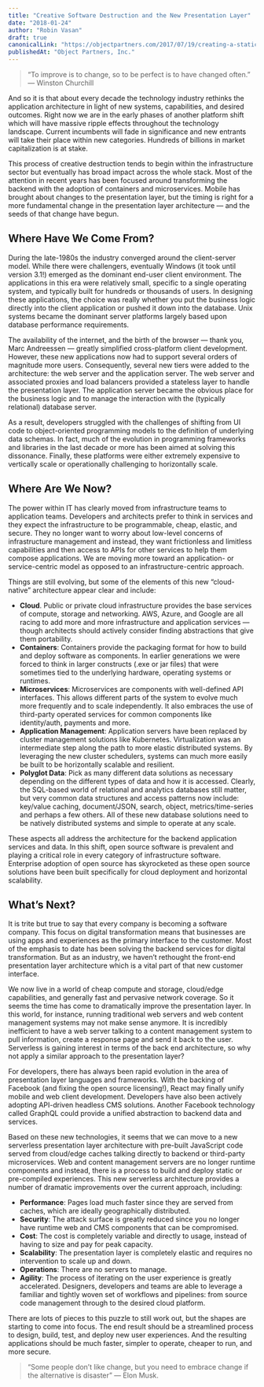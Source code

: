 ```yaml
---
title: "Creative Software Destruction and the New Presentation Layer"
date: "2018-01-24"
author: "Robin Vasan"
draft: true
canonicalLink: "https://objectpartners.com/2017/07/19/creating-a-static-blog-with-gatsby/"
publishedAt: "Object Partners, Inc."
---
```


> “To improve is to change, so to be perfect is to have changed often.” — Winston Churchill

And so it is that about every decade the technology industry rethinks the application architecture in light of new systems, capabilities, and desired outcomes. Right now we are in the early phases of another platform shift which will have massive ripple effects throughout the technology landscape. Current incumbents will fade in significance and new entrants will take their place within new categories. Hundreds of billions in market capitalization is at stake.

This process of creative destruction tends to begin within the infrastructure sector but eventually has broad impact across the whole stack. Most of the attention in recent years has been focused around transforming the backend with the adoption of containers and microservices. Mobile has brought about changes to the presentation layer, but the timing is right for a more fundamental change in the presentation layer architecture — and the seeds of that change have begun.

## Where Have We Come From?

During the late-1980s the industry converged around the client-server model. While there were challengers, eventually Windows (it took until version 3.1!) emerged as the dominant end-user client environment. The applications in this era were relatively small, specific to a single operating system, and typically built for hundreds or thousands of users. In designing these applications, the choice was really whether you put the business logic directly into the client application or pushed it down into the database. Unix systems became the dominant server platforms largely based upon database performance requirements.

The availability of the internet, and the birth of the browser — thank you, Marc Andreessen — greatly simplified cross-platform client development. However, these new applications now had to support several orders of magnitude more users. Consequently, several new tiers were added to the architecture: the web server and the application server. The web server and associated proxies and load balancers provided a stateless layer to handle the presentation layer. The application server became the obvious place for the business logic and to manage the interaction with the (typically relational) database server.

As a result, developers struggled with the challenges of shifting from UI code to object-oriented programming models to the definition of underlying data schemas. In fact, much of the evolution in programming frameworks and libraries in the last decade or more has been aimed at solving this dissonance. Finally, these platforms were either extremely expensive to vertically scale or operationally challenging to horizontally scale.

## Where Are We Now?

The power within IT has clearly moved from infrastructure teams to application teams. Developers and architects prefer to think in services and they expect the infrastructure to be programmable, cheap, elastic, and secure. They no longer want to worry about low-level concerns of infrastructure management and instead, they want frictionless and limitless capabilities and then access to APIs for other services to help them compose applications. We are moving more toward an application- or service-centric model as opposed to an infrastructure-centric approach.

Things are still evolving, but some of the elements of this new “cloud-native” architecture appear clear and include:

* **Cloud**. Public or private cloud infrastructure provides the base services of compute, storage and networking. AWS, Azure, and Google are all racing to add more and more infrastructure and application services — though architects should actively consider finding abstractions that give them portability.
* **Containers**: Containers provide the packaging format for how to build and deploy software as components. In earlier generations we were forced to think in larger constructs (.exe or jar files) that were sometimes tied to the underlying hardware, operating systems or runtimes.
* **Microservices**: Microservices are components with well-defined API interfaces. This allows different parts of the system to evolve much more frequently and to scale independently. It also embraces the use of third-party operated services for common components like identity/auth, payments and more.
* **Application Management**: Application servers have been replaced by cluster management solutions like Kubernetes. Virtualization was an intermediate step along the path to more elastic distributed systems. By leveraging the new cluster schedulers, systems can much more easily be built to be horizontally scalable and resilient.
* **Polyglot Data**: Pick as many different data solutions as necessary depending on the different types of data and how it is accessed. Clearly, the SQL-based world of relational and analytics databases still matter, but very common data structures and access patterns now include: key/value caching, document/JSON, search, object, metrics/time-series and perhaps a few others. All of these new database solutions need to be natively distributed systems and simple to operate at any scale.

These aspects all address the architecture for the backend application services and data. In this shift, open source software is prevalent and playing a critical role in every category of infrastructure software. Enterprise adoption of open source has skyrocketed as these open source solutions have been built specifically for cloud deployment and horizontal scalability.

## What’s Next?

It is trite but true to say that every company is becoming a software company. This focus on digital transformation means that businesses are using apps and experiences as the primary interface to the customer. Most of the emphasis to date has been solving the backend services for digital transformation. But as an industry, we haven’t rethought the front-end presentation layer architecture which is a vital part of that new customer interface.

We now live in a world of cheap compute and storage, cloud/edge capabilities, and generally fast and pervasive network coverage. So it seems the time has come to dramatically improve the presentation layer. In this world, for instance, running traditional web servers and web content management systems may not make sense anymore. It is incredibly inefficient to have a web server talking to a content management system to pull information, create a response page and send it back to the user. Serverless is gaining interest in terms of the back end architecture, so why not apply a similar approach to the presentation layer?

For developers, there has always been rapid evolution in the area of presentation layer languages and frameworks. With the backing of Facebook (and fixing the open source licensing!), React may finally unify mobile and web client development. Developers have also been actively adopting API-driven headless CMS solutions. Another Facebook technology called GraphQL could provide a unified abstraction to backend data and services.

Based on these new technologies, it seems that we can move to a new serverless presentation layer architecture with pre-built JavaScript code served from cloud/edge caches talking directly to backend or third-party microservices. Web and content management servers are no longer runtime components and instead, there is a process to build and deploy static or pre-compiled experiences. This new serverless architecture provides a number of dramatic improvements over the current approach, including:

* **Performance**: Pages load much faster since they are served from caches, which are ideally geographically distributed.
* **Security**: The attack surface is greatly reduced since you no longer have runtime web and CMS components that can be compromised.
* **Cost**: The cost is completely variable and directly to usage, instead of having to size and pay for peak capacity.
* **Scalability**: The presentation layer is completely elastic and requires no intervention to scale up and down.
* **Operations**: There are no servers to manage.
* **Agility**: The process of iterating on the user experience is greatly accelerated. Designers, developers and teams are able to leverage a familiar and tightly woven set of workflows and pipelines: from source code management through to the desired cloud platform.

There are lots of pieces to this puzzle to still work out, but the shapes are starting to come into focus. The end result should be a streamlined process to design, build, test, and deploy new user experiences. And the resulting applications should be much faster, simpler to operate, cheaper to run, and more secure.

> “Some people don’t like change, but you need to embrace change if the alternative is disaster” — Elon Musk.
